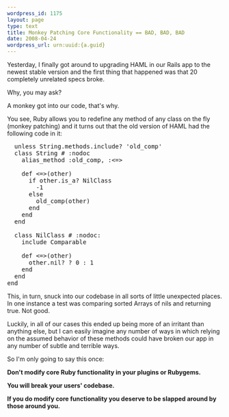 ```yaml
--- 
wordpress_id: 1175
layout: page
type: text
title: Monkey Patching Core Functionality == BAD, BAD, BAD
date: 2008-04-24  
wordpress_url: urn:uuid:{a.guid}
---
```

<p>Yesterday, I finally got around to upgrading HAML in our Rails app to the newest stable version and the first thing that happened was that 20 completely unrelated specs broke.</p>

<p>Why, you may ask?</p>

<p>A monkey got into our code, that's why.</p>

<p>You see, Ruby allows you to redefine any method of any class on the fly (monkey patching) and it turns out that the old version of HAML had the following code in it:</p>

<pre>
  unless String.methods.include? 'old_comp'
  class String # :nodoc
    alias_method :old_comp, :<=>

    def <=>(other)
      if other.is_a? NilClass
        -1
      else
        old_comp(other)
      end
    end
  end

  class NilClass # :nodoc:
    include Comparable

    def <=>(other)
      other.nil? ? 0 : 1
    end
  end
end
</pre>

<p>This, in turn, snuck into our codebase in all sorts of little unexpected places.  In one instance a test was comparing sorted Arrays of nils and returning true.  Not good.</p>

<p>Luckily, in all of our cases this ended up being more of an irritant than anything else, but I can easily imagine any number of ways in which relying on the assumed behavior of these methods could have broken our app in any number of subtle and terrible ways.</p>

<p>So I'm only going to say this once:</p>

<p><strong>Don't modify core Ruby functionality in your plugins or Rubygems.</strong> </p>

<p><strong>You will break your users' codebase.</strong></p>

<p><strong>If you do modify core functionality you deserve to be slapped around by those around you.</strong></p>
